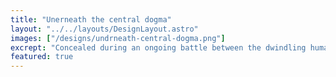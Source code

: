 ```yaml
---
title: "Unerneath the central dogma"
layout: "../../layouts/DesignLayout.astro"
images: ["/designs/undrneath-central-dogma.png"]
excrept: "Concealed during an ongoing battle between the dwindling humanity and the angels, Beneath NERV HQ lies hidden the mother of all angels"
featured: true
---
```


